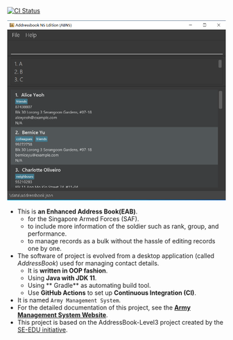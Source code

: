 [![CI Status](https://github.com/AY2021S2-TIC4002-F18-3/tp2/workflows/Java%20CI/badge.svg)](https://github.com/AY2021S2-TIC4002-F18-3/tp2/actions)

![Ui](docs/images/Ui.png)

* This is **an Enhanced Address Book(EAB)**.<br>
  * for the Singapore Armed Forces (SAF).
  * to include more information of the soldier such as rank, group, and performance.
  * to manage records as a bulk without the hassle of editing records one by one.
* The software of project is evolved from a desktop application (called _AddressBook_) used for managing contact details.
  * It is **written in OOP fashion**. 
  * Using **Java with JDK 11**.
  * Using ** Gradle** as automating build tool.
  * Use **GitHub Actions** to set up **Continuous Integration (CI)**.
* It is named `Army Management System`.
* For the detailed documentation of this project, see the **[Army Management System Website](https://ay2021s2-tic4002-f18-3.github.io/tp2)**.
* This project is based on the AddressBook-Level3 project created by the [SE-EDU initiative](https://se-education.org).
